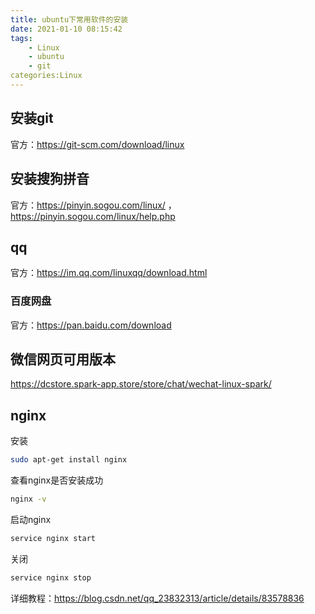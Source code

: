 ```yaml
---
title: ubuntu下常用软件的安装
date: 2021-01-10 08:15:42
tags:
	- Linux
	- ubuntu
	- git
categories:Linux
---
```




## 安装git

官方：https://git-scm.com/download/linux

## 安装搜狗拼音

官方：https://pinyin.sogou.com/linux/  ，https://pinyin.sogou.com/linux/help.php

## qq

官方：https://im.qq.com/linuxqq/download.html

### 百度网盘

官方：https://pan.baidu.com/download

## 微信网页可用版本

https://dcstore.spark-app.store/store/chat/wechat-linux-spark/

## nginx

安装

``` bash
sudo apt-get install nginx
```

查看nginx是否安装成功

```bash
nginx -v
```

启动nginx

```bash
service nginx start
```

关闭

```bash
service nginx stop
```

详细教程：https://blog.csdn.net/qq_23832313/article/details/83578836